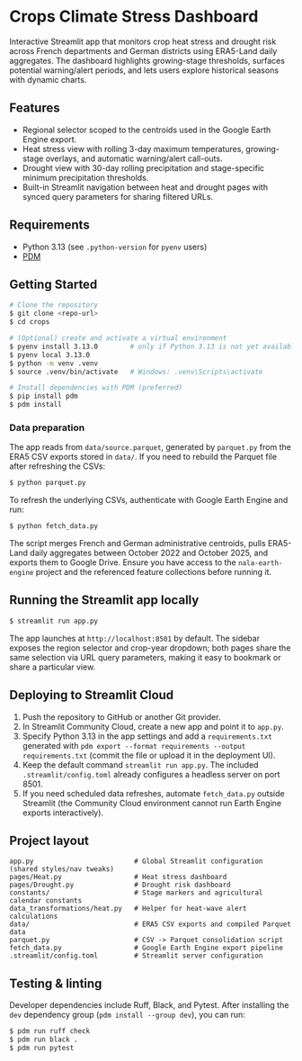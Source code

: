 # Crops Climate Stress Dashboard

Interactive Streamlit app that monitors crop heat stress and drought risk across French departments and German districts using ERA5-Land daily aggregates. The dashboard highlights growing-stage thresholds, surfaces potential warning/alert periods, and lets users explore historical seasons with dynamic charts.

## Features
- Regional selector scoped to the centroids used in the Google Earth Engine export.
- Heat stress view with rolling 3-day maximum temperatures, growing-stage overlays, and automatic warning/alert call-outs.
- Drought view with 30-day rolling precipitation and stage-specific minimum precipitation thresholds.
- Built-in Streamlit navigation between heat and drought pages with synced query parameters for sharing filtered URLs.

## Requirements
- Python 3.13 (see `.python-version` for `pyenv` users)
- [PDM](https://pdm.fming.dev)

## Getting Started
```bash
# Clone the repository
$ git clone <repo-url>
$ cd crops

# (Optional) create and activate a virtual environment
$ pyenv install 3.13.0        # only if Python 3.13 is not yet available locally
$ pyenv local 3.13.0
$ python -m venv .venv
$ source .venv/bin/activate   # Windows: .venv\Scripts\activate

# Install dependencies with PDM (preferred)
$ pip install pdm
$ pdm install

```

### Data preparation
The app reads from `data/source.parquet`, generated by `parquet.py` from the ERA5 CSV exports stored in `data/`. If you need to rebuild the Parquet file after refreshing the CSVs:

```bash
$ python parquet.py
```

To refresh the underlying CSVs, authenticate with Google Earth Engine and run:

```bash
$ python fetch_data.py
```

The script merges French and German administrative centroids, pulls ERA5-Land daily aggregates between October 2022 and October 2025, and exports them to Google Drive. Ensure you have access to the `nala-earth-engine` project and the referenced feature collections before running it.

## Running the Streamlit app locally
```bash
$ streamlit run app.py
```

The app launches at `http://localhost:8501` by default. The sidebar exposes the region selector and crop-year dropdown; both pages share the same selection via URL query parameters, making it easy to bookmark or share a particular view.

## Deploying to Streamlit Cloud
1. Push the repository to GitHub or another Git provider.
2. In Streamlit Community Cloud, create a new app and point it to `app.py`.
3. Specify Python 3.13 in the app settings and add a `requirements.txt` generated with `pdm export --format requirements --output requirements.txt` (commit the file or upload it in the deployment UI).
4. Keep the default command `streamlit run app.py`. The included `.streamlit/config.toml` already configures a headless server on port 8501.
5. If you need scheduled data refreshes, automate `fetch_data.py` outside Streamlit (the Community Cloud environment cannot run Earth Engine exports interactively).

## Project layout
```
app.py                         # Global Streamlit configuration (shared styles/nav tweaks)
pages/Heat.py                  # Heat stress dashboard
pages/Drought.py               # Drought risk dashboard
constants/                     # Stage markers and agricultural calendar constants
data_transformations/heat.py   # Helper for heat-wave alert calculations
data/                          # ERA5 CSV exports and compiled Parquet data
parquet.py                     # CSV -> Parquet consolidation script
fetch_data.py                  # Google Earth Engine export pipeline
.streamlit/config.toml         # Streamlit server configuration
```

## Testing & linting
Developer dependencies include Ruff, Black, and Pytest. After installing the `dev` dependency group (`pdm install --group dev`), you can run:
```bash
$ pdm run ruff check
$ pdm run black .
$ pdm run pytest
```

